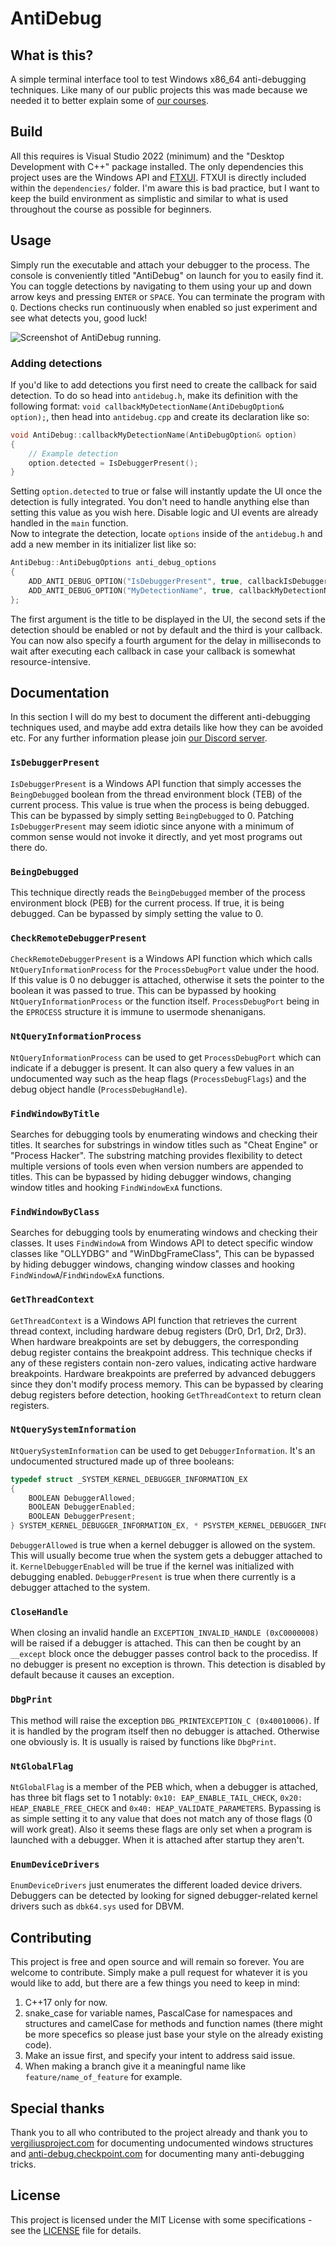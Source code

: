 # AntiDebug

## What is this?

A simple terminal interface tool to test Windows x86_64 anti-debugging techniques. Like many of our public projects this was made because we needed it to better explain
some of [our courses](https://haxo.games/courses).

## Build

All this requires is Visual Studio 2022 (minimum) and the "Desktop Development with C++" package installed. The only dependencies this project uses are the Windows API 
and [FTXUI](https://github.com/ArthurSonzogni/FTXUI). FTXUI is directly included within the `dependencies/` folder. I'm aware this is bad practice, but I want to keep
the build environment as simplistic and similar to what is used throughout the course as possible for beginners.

## Usage

Simply run the executable and attach your debugger to the process. The console is conveniently titled "AntiDebug" on launch for you to easily find it. You can toggle
detections by navigating to them using your up and down arrow keys and pressing `ENTER` or `SPACE`. You can terminate the program with `Q`. Dections checks run continuously
when enabled so just experiment and see what detects you, good luck!

![Screenshot of AntiDebug running.](repo/preview.png)

### Adding detections

If you'd like to add detections you first need to create the callback for said detection. To do so head into `antidebug.h`, make its definition with the following format:
`void callbackMyDetectionName(AntiDebugOption& option);`, then head into `antidebug.cpp` and create its declaration like so:
```c++
void AntiDebug::callbackMyDetectionName(AntiDebugOption& option)
{
	// Example detection
	option.detected = IsDebuggerPresent();
}
```
Setting `option.detected` to true or false will instantly update the UI once the detection is fully integrated. You don't need to handle anything else than setting this
value as you wish here. Disable logic and UI events are already handled in the `main` function.
<br />
Now to integrate the detection, locate `options` inside of the `antidebug.h` and add a new member in its initializer list like so:
```c++
AntiDebug::AntiDebugOptions anti_debug_options
{
	ADD_ANTI_DEBUG_OPTION("IsDebuggerPresent", true, callbackIsDebuggerPresent),
	ADD_ANTI_DEBUG_OPTION("MyDetectionName", true, callbackMyDetectionName), // <- Example integration
};
```
The first argument is the title to be displayed in the UI, the second sets if the detection should be enabled or not by default and the third is your callback. You can now 
also specify a fourth argument for the delay in milliseconds to wait after executing each callback in case your callback is somewhat resource-intensive.

## Documentation

In this section I will do my best to document the different anti-debugging techniques used, and maybe add extra details like how they can be avoided etc. For any further
information please join [our Discord server](https://discord.gg/f6AbaCATMg).

### `IsDebuggerPresent`

`IsDebuggerPresent` is a Windows API function that simply accesses the `BeingDebugged` boolean from the thread environment block (TEB) of the current process. This value
is true when the process is being debugged. This can be bypassed by simply setting `BeingDebugged` to 0. Patching `IsDebuggerPresent` may seem idiotic since anyone with a
minimum of common sense would not invoke it directly, and yet most programs out there do.

### `BeingDebugged`

This technique directly reads the `BeingDebugged` member of the process environment block (PEB) for the current process. If true, it is being debugged. Can be bypassed by
simply setting the value to 0.

### `CheckRemoteDebuggerPresent`

`CheckRemoteDebuggerPresent` is a Windows API function which which calls `NtQueryInformationProcess` for the `ProcessDebugPort` value under the hood. If this value is 0
no debugger is attached, otherwise it sets the pointer to the boolean it was passed to true. This can be bypassed by hooking `NtQueryInformationProcess` or the function
itself. `ProcessDebugPort` being in the `EPROCESS` structure it is immune to usermode shenanigans.

### `NtQueryInformationProcess`

`NtQueryInformationProcess` can be used to get `ProcessDebugPort` which can indicate if a debugger is present. It can also query a few values in an undocumented way such
as the heap flags (`ProcessDebugFlags`) and the debug object handle (`ProcessDebugHandle`).

### `FindWindowByTitle`

Searches for debugging tools by enumerating windows and checking their titles. It searches for substrings in window titles such as "Cheat Engine" or "Process Hacker". 
The substring matching provides flexibility to detect multiple versions of tools even when version numbers are appended to titles. This can be bypassed by hiding debugger 
windows, changing window titles and hooking `FindWindowExA` functions.

### `FindWindowByClass`

Searches for debugging tools by enumerating windows and checking their classes. It uses `FindWindowA` from Windows API to detect specific window classes like "OLLYDBG" and "WinDbgFrameClass", 
This can be bypassed by hiding debugger windows, changing window classes and hooking `FindWindowA`/`FindWindowExA` functions.

### `GetThreadContext`

`GetThreadContext` is a Windows API function that retrieves the current thread context, including hardware debug registers (Dr0, Dr1, Dr2, Dr3). When hardware breakpoints are set by debuggers, the corresponding debug register contains the breakpoint address. This technique checks if any of these registers contain non-zero values, indicating active hardware breakpoints. Hardware breakpoints are preferred by advanced debuggers since they don't modify process memory. This can be bypassed by clearing debug registers before detection, hooking `GetThreadContext` to return clean registers.

### `NtQuerySystemInformation`

`NtQuerySystemInformation` can be used to get `DebuggerInformation`. It's an undocumented structured made up of three booleans:
```c++
typedef struct _SYSTEM_KERNEL_DEBUGGER_INFORMATION_EX 
{
	BOOLEAN DebuggerAllowed;
	BOOLEAN DebuggerEnabled;
	BOOLEAN DebuggerPresent;
} SYSTEM_KERNEL_DEBUGGER_INFORMATION_EX, * PSYSTEM_KERNEL_DEBUGGER_INFORMATION_EX;
```
`DebuggerAllowed` is true when a kernel debugger is allowed on the system. This will usually become true when the system gets a debugger attached to it. `KernelDebuggerEnabled` will
be true if the kernel was initialized with debugging enabled. `DebuggerPresent` is true when there currently is a debugger attached to the system.

### `CloseHandle`

When closing an invalid handle an `EXCEPTION_INVALID_HANDLE (0xC0000008)` will be raised if a debugger is attached. This can then be cought by an `__except` block once the debugger passes
control back to the procediss. If no debugger is present no exception is thrown. This detection is disabled by default because it causes an exception.

### `DbgPrint`

This method will raise the exception `DBG_PRINTEXCEPTION_C (0x40010006)`. If it is handled by the program itself then no debugger is attached. Otherwise one obviously is. It is usually is raised
by functions like `DbgPrint`.

### `NtGlobalFlag`

`NtGlobalFlag` is a member of the PEB which, when a debugger is attached, has three bit flags set to 1 notably: `0x10: EAP_ENABLE_TAIL_CHECK`, `0x20: HEAP_ENABLE_FREE_CHECK` and `0x40: HEAP_VALIDATE_PARAMETERS`. 
Bypassing is as simple setting it to any value that does not match any of those flags (0 will work great). Also it seems these flags are only set when a program is launched with a debugger. When it is attached 
after startup they aren't.

### `EnumDeviceDrivers`

`EnumDeviceDrivers` just enumerates the different loaded device drivers. Debuggers can be detected by looking for signed debugger-related kernel drivers such as `dbk64.sys` used for DBVM.

## Contributing

This project is free and open source and will remain so forever. You are welcome to contribute. Simply make a pull request for whatever it is you would like to add, but
there are a few things you need to keep in mind:
1. C++17 only for now.
2. snake_case for variable names, PascalCase for namespaces and structures and camelCase for methods and function names (there might be more specefics so please just
base your style on the already existing code).
3. Make an issue first, and specify your intent to address said issue.
4. When making a branch give it a meaningful name like `feature/name_of_feature` for example.

## Special thanks

Thank you to all who contributed to the project already and thank you to [vergiliusproject.com](https://www.vergiliusproject.com/) for documenting undocumented windows structures
and [anti-debug.checkpoint.com](https://anti-debug.checkpoint.com/) for documenting many anti-debugging tricks.

## License

This project is licensed under the MIT License with some specifications - see the [LICENSE](LICENSE) file for details.
